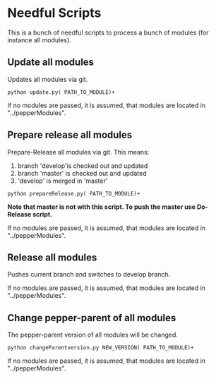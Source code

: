 # Needful Scripts
This is a bunch of needful scripts to process a bunch of modules (for instance all modules). 

## Update all modules

Updates all modules via git.

```
python update.py( PATH_TO_MODULE)+
``` 
If no modules are passed, it is assumed, that modules are located in "../pepperModules".

## Prepare release all modules

Prepare-Release all modules via git. This means:

1. branch 'develop'is checked out and updated
1. branch 'master' is checked out and updated
1. 'develop' is merged in 'master' 

```
python prepareRelease.py( PATH_TO_MODULE)+
``` 

**Note that master is not with this script. To push the master use Do-Release script.**

If no modules are passed, it is assumed, that modules are located in "../pepperModules".

## Release all modules

Pushes current branch and switches to develop branch.

If no modules are passed, it is assumed, that modules are located in "../pepperModules".

## Change pepper-parent of all modules

The pepper-parent version of all modules will be changed.

```
python changeParentversion.py NEW_VERSION( PATH_TO_MODULE)+
``` 
If no modules are passed, it is assumed, that modules are located in "../pepperModules".
